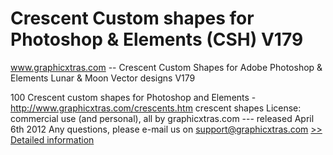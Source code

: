 # Crescent Custom shapes for Photoshop & Elements (CSH) V179
www.graphicxtras.com -- Crescent Custom Shapes for Adobe Photoshop & Elements Lunar & Moon Vector designs V179

100 Crescent custom shapes for Photoshop and Elements - http://www.graphicxtras.com/crescents.htm crescent shapes License: commercial use (and personal), all by graphicxtras.com --- released April 6th 2012
  Any questions, please e-mail us on support@graphicxtras.com
[>> Detailed information](https://secure.shareit.com/shareit/product.html?productid=300517238&affiliateid=200057808)